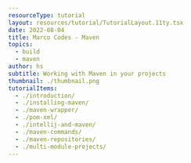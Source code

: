 ```yaml
---
resourceType: tutorial
layout: resources/tutorial/TutorialLayout.11ty.tsx
date: 2022-08-04
title: Marco Codes - Maven
topics:
  - build
  - maven
author: hs
subtitle: Working with Maven in your projects
thumbnail: ./thumbnail.png
tutorialItems:
  - ./introduction/
  - ./installing-maven/
  - ./maven-wrapper/
  - ./pom-xml/
  - ./intellij-and-maven/
  - ./maven-commands/
  - ./maven-repositories/
  - ./multi-module-projects/
---
```

